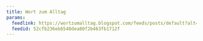 ```yaml
---
title: Wort zum Alltag
params:
  feedlink: https://wortzumalltag.blogspot.com/feeds/posts/default?alt=rss
  feedid: 52cfb236eb6548dea80f2b463fb1712f
---
```

